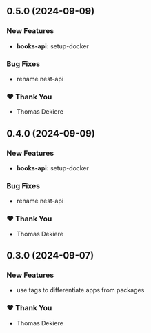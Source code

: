 ## 0.5.0 (2024-09-09)


### New Features

- **books-api:** setup-docker


### Bug Fixes

- rename nest-api


### ❤️  Thank You

- Thomas Dekiere

## 0.4.0 (2024-09-09)


### New Features

- **books-api:** setup-docker


### Bug Fixes

- rename nest-api


### ❤️  Thank You

- Thomas Dekiere

## 0.3.0 (2024-09-07)

### New Features

- use tags to differentiate apps from packages

### ❤️ Thank You

- Thomas Dekiere
